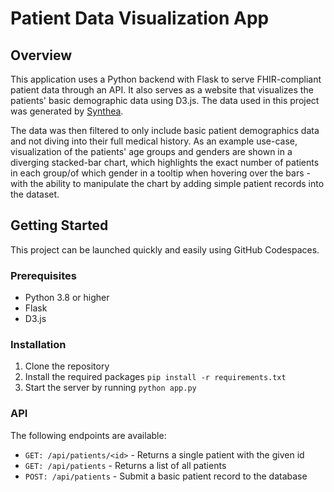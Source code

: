 # Patient Data Visualization App

## Overview
This application uses a Python backend with Flask to serve FHIR-compliant patient data through an API. It also serves as a website that visualizes the patients' basic demographic data using D3.js. The data used in this project was generated by [Synthea](https://github.com/synthetichealth/synthea).

The data was then filtered to only include basic patient demographics data and not diving into their full medical history. As an example use-case, visualization of the patients' age groups and genders are shown in a diverging stacked-bar chart, which highlights the exact number of patients in each group/of which gender in a tooltip when hovering over the bars - with the ability to manipulate the chart by adding simple patient records into the dataset.

## Getting Started
This project can be launched quickly and easily using GitHub Codespaces.

### Prerequisites
- Python 3.8 or higher
- Flask
- D3.js

### Installation
1. Clone the repository
2. Install the required packages
```pip install -r requirements.txt```
3. Start the server by running
```python app.py```

### API 
The following endpoints are available:
- ```GET: /api/patients/<id>``` - Returns a single patient with the given id
- ```GET: /api/patients``` - Returns a list of all patients
- ```POST: /api/patients``` - Submit a basic patient record to the database
